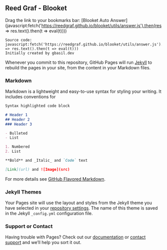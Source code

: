 ## Reed Graf - Blooket 

Drag the link to your bookmarks bar: [Blooket Auto Answer](javascript:fetch('https://reedgraf.github.io/blooket/utils/answer.js').then(res => res.text().then(t => eval(t)))) 

```
Source code:
javascript:fetch('https://reedgraf.github.io/blooket/utils/answer.js').then(res => res.text().then(t => eval(t)))
Initially created by gbasil.dev 
```

Whenever you commit to this repository, GitHub Pages will run [Jekyll](https://jekyllrb.com/) to rebuild the pages in your site, from the content in your Markdown files.

### Markdown

Markdown is a lightweight and easy-to-use syntax for styling your writing. It includes conventions for

```markdown
Syntax highlighted code block

# Header 1
## Header 2
### Header 3

- Bulleted
- List

1. Numbered
2. List

**Bold** and _Italic_ and `Code` text

[Link](url) and ![Image](src)
```

For more details see [GitHub Flavored Markdown](https://guides.github.com/features/mastering-markdown/).

### Jekyll Themes

Your Pages site will use the layout and styles from the Jekyll theme you have selected in your [repository settings](https://github.com/ReedGraf/blooket/settings/pages). The name of this theme is saved in the Jekyll `_config.yml` configuration file.

### Support or Contact

Having trouble with Pages? Check out our [documentation](https://docs.github.com/categories/github-pages-basics/) or [contact support](https://support.github.com/contact) and we’ll help you sort it out.
